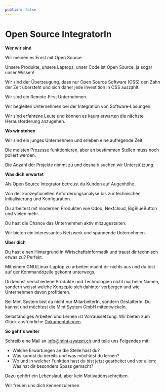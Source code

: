 ```yaml
---
publish: false
---
```


# Open Source IntegratorIn

**Wer wir sind**

Wir meinen es Ernst mit Open Source.

Unsere Produkte, unsere Laptops, unser Code ist Open Source, ja sogar unser Wissen!

Wir sind der Überzeugung, dass nur Open Source Software (OSS) den Zahn der Zeit übersteht und sich daher jede Investition in OSS auszahlt.

Wir sind ein Remote-First Unternehmen.

Wir begleiten Unternehmen bei der Integration von Software-Lösungen.

Wir sind erfahrene Leute und können es kaum erwarten die nächste Herausforderung anzugehen.

**Wo wir stehen**

Wir sind ein junges Unternehmen und erleben eine aufregende Zeit.

Die meisten Prozesse funktionieren, aber an bestimmten Stellen muss noch poliert werden.

Die Anzahl der Projekte nimmt zu und deshalb suchen wir Unterstützung.

**Was dich erwartet**

Als Open Source Integrator betreust du Kunden auf Augenhöhe.

Von der konzeptionellen Anforderungsanalyse bis zur technischen Initialisierung und Konfiguration.

Du arbeitest mit modernen Produkten wie Odoo, Nextcloud, BigBlueButton und vielen mehr.

Du hast die Chance das Unternehmen aktiv mitzugestalten.

Wir bieten ein interessantes Netzwerk und spannende Unternehmen.

**Über dich**

Du hast einen Hintergrund in Wirtschaftsinformatik und traust dir technisch etwas zu? Perfekt.

Mit einem GNU/Linux-Laptop zu arbeiten macht dir nichts aus und du bist auf der Kommandozeile gekonnt unterwegs.

Du kennst verschiedene Produkte und Technologien nicht nur beim Namen, sondern weisst welche Konzepte sich dahinter verbergen und wie Unternehmen davon profitieren.

Bei Mint System bist du nicht nur MitarbeiterIn, sondern GestalterIn. Du kannst und möchtest die Mint System GmbH mitentwickeln.

Selbständiges Arbeiten und Lernen ist Vorraussetzung. Wir bieten zum Glück ausführliche [Dokumentationen](https://wiki.mint-system.ch).

**So geht's weiter**

Schreib eine Mail an <info@mint-system.ch> und teile uns Folgendes mit:

* Welche Erwartungen an die Stelle hast du?
* Was kannst du bereits und was möchtest du lernen?
* Wo und in welcher Funktion hast du bist jetzt gearbeitet und vor allem: Was hat dir besonders Spass gemacht?

Dazu gehört ein Lebenslauf, aber kein Motivationsschreiben.

Wir freuen uns dich kennenzulernen.